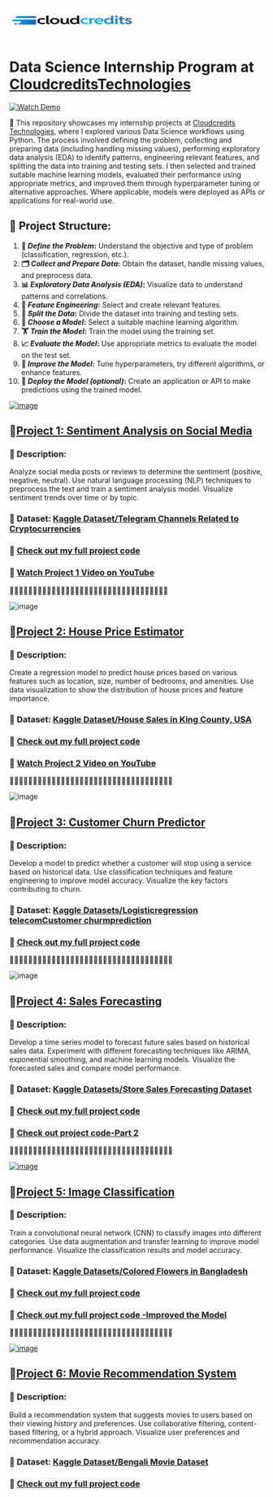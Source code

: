 [![image](https://github.com/jcdumlao14/CloudcreditsTechnologies-Data-Science-Internship/blob/main/Cloudtech.png?raw=true)](https://cloudcreditstechnologies.in/)

# Data Science Internship Program at [CloudcreditsTechnologies](https://cloudcreditstechnologies.in/)

[![Watch Demo](https://github.com/jcdumlao14/CloudcreditsTechnologies-Data-Science-Internship/blob/main/cloudCredit-ezgif.com-video-to-gif-converter.gif)](https://cloudcreditstechnologies.in/)

💼 This repository showcases my internship projects at [Cloudcredits Technologies](https://www.linkedin.com/company/cloudcredits-technology-pvt-ltd/), where I explored various Data Science workflows using Python. The process involved defining the problem, collecting and preparing data (including handling missing values), performing exploratory data analysis (EDA) to identify patterns, engineering relevant features, and splitting the data into training and testing sets. I then selected and trained suitable machine learning models, evaluated their performance using appropriate metrics, and improved them through hyperparameter tuning or alternative approaches. Where applicable, models were deployed as APIs or applications for real-world use.

## **🔧 Project Structure:**
1. **🧠 *Define the Problem*:** Understand the objective and type of problem (classification, regression, etc.).
2. **🗂️ *Collect and Prepare Data*:** Obtain the dataset, handle missing values, and preprocess data.
3. **📊 *Exploratory Data Analysis (EDA)*:** Visualize data to understand patterns and correlations.
4. **🧪 *Feature Engineering*:** Select and create relevant features.
5. **🔀 *Split the Data*:** Divide the dataset into training and testing sets.
6. **🤖 *Choose a Model*:** Select a suitable machine learning algorithm.
7. **🏋️ *Train the Model*:** Train the model using the training set.
8. **📈 *Evaluate the Model*:** Use appropriate metrics to evaluate the model on the test set.
9. **🔧 *Improve the Model*:** Tune hyperparameters, try different algorithms, or enhance features.
10. **🚀 *Deploy the Model (optional)*:** Create an application or API to make predictions using the trained model.

[![image](https://github.com/user-attachments/assets/423db760-fd08-4a08-a352-5fb90d31964a)](https://www.kaggle.com/datasets/jocelyndumlao/telegram-channels-related-to-cryptocurrencies)

## 🔹[Project 1: Sentiment Analysis on Social Media](https://github.com/jcdumlao14/CloudcreditsTechnologies-Data-Science-Internship/blob/main/Project_1_Sentiment_Analysis_on_Social_Media.ipynb)
### 📝 Description: 
Analyze social media posts or reviews to determine the sentiment (positive, negative, neutral). Use natural language processing (NLP) techniques to preprocess the text and train a sentiment analysis model. Visualize sentiment trends over time or by 
topic.
### 📂 Dataset: [Kaggle Dataset/Telegram Channels Related to Cryptocurrencies](https://www.kaggle.com/datasets/jocelyndumlao/telegram-channels-related-to-cryptocurrencies)

### 📂 [Check out my full project code](https://github.com/jcdumlao14/CloudcreditsTechnologies-Data-Science-Internship/blob/main/Project_1_Sentiment_Analysis_on_Social_Media.ipynb)

### 🎥 **[Watch Project 1 Video on YouTube](https://youtu.be/A6P8oUGAhsI)**

🌟🌟🌟🌟🌟🌟🌟🌟🌟🌟🌟🌟🌟🌟🌟🌟🌟🌟🌟🌟🌟🌟🌟🌟🌟🌟🌟🌟🌟🌟🌟🌟🌟🌟

![image](https://github.com/user-attachments/assets/24100e9b-a394-4c23-b424-2b97a45ec3e4)


## 🔹[Project 2: House Price Estimator](https://github.com/jcdumlao14/CloudcreditsTechnologies-Data-Science-Internship/blob/main/Project_2_House_Price_Estimator.ipynb)

### 📝 Description: 
Create a regression model to predict house prices based on various features such as location, size, number of bedrooms, and amenities. Use data visualization to show the distribution of house prices and feature importance.


### 📂 Dataset: [Kaggle Dataset/House Sales in King County, USA](https://www.kaggle.com/datasets/harlfoxem/housesalesprediction/data)

### 📂 [Check out my full project code](https://github.com/jcdumlao14/CloudcreditsTechnologies-Data-Science-Internship/blob/main/Project_2_House_Price_Estimator.ipynb)

### 🎥 **[Watch Project 2 Video on YouTube](https://youtu.be/twSkw0X7PTM)**

🌟🌟🌟🌟🌟🌟🌟🌟🌟🌟🌟🌟🌟🌟🌟🌟🌟🌟🌟🌟🌟🌟🌟🌟🌟🌟🌟🌟🌟🌟🌟🌟🌟🌟🌟

![image](https://github.com/user-attachments/assets/7d812a35-d1ae-4db1-8e6a-0b960b330572)

## 🔹[Project 3: Customer Churn Predictor](https://github.com/jcdumlao14/CloudcreditsTechnologies-Data-Science-Internship/blob/main/Project_3_Customer_Churn_Predictor.ipynb)
### 📝 Description:
Develop a model to predict whether a customer will stop using a service based on historical data. Use classification techniques and feature engineering to improve model accuracy. Visualize the key factors contributing to churn.

### 📂 Dataset: [Kaggle Datasets/Logisticregression telecomCustomer churmprediction](https://www.kaggle.com/datasets/dileep070/logisticregression-telecomcustomer-churmprediction/data)

### 📂 [Check out my full project code](https://github.com/jcdumlao14/CloudcreditsTechnologies-Data-Science-Internship/blob/main/Project_3_Customer_Churn_Predictor.ipynb)

🌟🌟🌟🌟🌟🌟🌟🌟🌟🌟🌟🌟🌟🌟🌟🌟🌟🌟🌟🌟🌟🌟🌟🌟🌟🌟🌟🌟🌟🌟🌟🌟🌟🌟🌟

![image](https://github.com/user-attachments/assets/8218ee92-00c6-497b-8ec6-4c532068adbb)


## 🔹[Project 4: Sales Forecasting](https://github.com/jcdumlao14/CloudcreditsTechnologies-Data-Science-Internship/blob/main/Project_4_Sales_Forecasting.ipynb)

### 📝 Description:
Develop a time series model to forecast future sales based on historical sales data. Experiment with different forecasting techniques like ARIMA, exponential smoothing, and machine learning models. Visualize the forecasted sales and compare model performance.

### 📂 Dataset: [Kaggle Datasets/Store Sales Forecasting Dataset](https://www.kaggle.com/datasets/tanayatipre/store-sales-forecasting-dataset/data?select=stores_sales_forecasting.csv)

### 📂 [Check out my full project code](https://github.com/jcdumlao14/CloudcreditsTechnologies-Data-Science-Internship/blob/main/Project_4_Sales_Forecasting.ipynb)

### 📂 [Check out project code-Part 2](https://github.com/jcdumlao14/CloudcreditsTechnologies-Data-Science-Internship/blob/main/Project_4_Part_2_SalesForecasting.ipynb)

🌟🌟🌟🌟🌟🌟🌟🌟🌟🌟🌟🌟🌟🌟🌟🌟🌟🌟🌟🌟🌟🌟🌟🌟🌟🌟🌟🌟🌟🌟🌟🌟🌟🌟🌟

[![image](https://github.com/user-attachments/assets/2b4c221b-8d1c-43d6-abff-441710b89c01)](https://www.kaggle.com/datasets/jocelyndumlao/colored-flowers-in-bangladesh/data)

## 🔹[Project 5: Image Classification](https://github.com/jcdumlao14/CloudcreditsTechnologies-Data-Science-Internship/blob/main/Project_5_Image_Classification.ipynb)

### 📝 Description:
Train a convolutional neural network (CNN) to classify images into different categories. Use data augmentation and transfer learning to improve model performance. Visualize the classification results and model accuracy. 

### 📂 Dataset: [Kaggle Datasets/Colored Flowers in Bangladesh](https://www.kaggle.com/datasets/jocelyndumlao/colored-flowers-in-bangladesh/data)

### 📂 [Check out my full project code](https://github.com/jcdumlao14/CloudcreditsTechnologies-Data-Science-Internship/blob/main/Project_5_Image_Classification.ipynb)

### 📂 [Check out my full project code -Improved the Model](https://github.com/jcdumlao14/CloudcreditsTechnologies-Data-Science-Internship/blob/main/Project_5_image_classification_Improved_Model.ipynb)

🌟🌟🌟🌟🌟🌟🌟🌟🌟🌟🌟🌟🌟🌟🌟🌟🌟🌟🌟🌟🌟🌟🌟🌟🌟🌟🌟🌟🌟🌟🌟🌟🌟🌟🌟

[![image](https://github.com/user-attachments/assets/3ce17fe4-50f4-4cfe-8003-6ecd0bf5614b)](https://www.kaggle.com/datasets/jocelyndumlao/bengali-movie-dataset)

## 🔹[Project 6: Movie Recommendation System]()

### 📝 Description:
Build a recommendation system that suggests movies to users based on their viewing history and preferences. Use collaborative filtering, content-based filtering, or a hybrid approach. Visualize user preferences and recommendation accuracy.

### 📂 Dataset: [Kaggle Dataset/Bengali Movie Dataset](https://www.kaggle.com/datasets/jocelyndumlao/bengali-movie-dataset)

### 📂 [Check out my full project code]()
